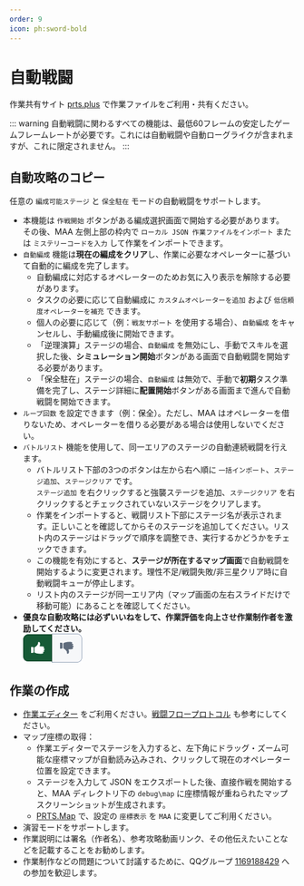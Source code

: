 ```yaml
---
order: 9
icon: ph:sword-bold
---
```

# 自動戦闘
作業共有サイト [prts.plus](https://prts.plus) で作業ファイルをご利用・共有ください。

::: warning
自動戦闘に関わるすべての機能は、最低60フレームの安定したゲームフレームレートが必要です。これには自動戦闘や自動ローグライクが含まれますが、これに限定されません。
:::

## 自動攻略のコピー
任意の `編成可能ステージ` と `保全駐在` モードの自動戦闘をサポートします。
- 本機能は `作戦開始` ボタンがある編成選択画面で開始する必要があります。  
  その後、MAA 左側上部の枠内で `ローカル JSON 作業ファイルをインポート` または `ミステリーコードを入力` して作業をインポートできます。
- `自動編成` 機能は**現在の編成をクリア**し、作業に必要なオペレーターに基づいて自動的に編成を完了します。
  - 自動編成に対応するオペレーターのためお気に入り表示を解除する必要があります。
  - タスクの必要に応じて自動編成に `カスタムオペレーターを追加` および `低信頼度オペレーターを補充` できます。
  - 個人の必要に応じて（例：`戦友サポート` を使用する場合）、`自動編成` をキャンセルし、手動編成後に開始できます。
  - 「逆理演算」ステージの場合、`自動編成` を無効にし、手動でスキルを選択した後、**シミュレーション開始**ボタンがある画面で自動戦闘を開始する必要があります。
  - 「保全駐在」ステージの場合、`自動編成` は無効で、手動で**初期**タスク準備を完了し、ステージ詳細に**配置開始**ボタンがある画面まで進んで自動戦闘を開始できます。
- `ループ回数` を設定できます（例：保全）。ただし、MAA はオペレーターを借りないため、オペレーターを借りる必要がある場合は使用しないでください。
- `バトルリスト` 機能を使用して、同一エリアのステージの自動連続戦闘を行えます。
  - バトルリスト下部の3つのボタンは左から右へ順に `一括インポート`、`ステージ追加`、`ステージクリア` です。  
    `ステージ追加` を右クリックすると強襲ステージを追加、`ステージクリア` を右クリックするとチェックされていないステージをクリアします。
  - 作業をインポートすると、戦闘リスト下部にステージ名が表示されます。正しいことを確認してからそのステージを追加してください。リスト内のステージはドラッグで順序を調整でき、実行するかどうかをチェックできます。
  - この機能を有効にすると、**ステージが所在するマップ画面**で自動戦闘を開始するように変更されます。理性不足/戦闘失敗/非三星クリア時に自動戦闘キューが停止します。
  - リスト内のステージが同一エリア内（マップ画面の左右スライドだけで移動可能）にあることを確認してください。
- **優良な自動攻略には必ずいいねをして、作業評価を向上させ作業制作者を激励してください。**  
  ![image](/images/zh-cn/copilot-click-like.png)

## 作業の作成
- [作業エディター](https://prts.plus/create) をご利用ください。[戦闘フロープロトコル](../../protocol/copilot-schema.md) も参考にしてください。
- マップ座標の取得：
  - 作業エディターでステージを入力すると、左下角にドラッグ・ズーム可能な座標マップが自動読み込みされ、クリックして現在のオペレーター位置を設定できます。
  - ステージを入力して JSON をエクスポートした後、直接作戦を開始すると、MAA ディレクトリ下の `debug\map` に座標情報が重ねられたマップスクリーンショットが生成されます。
  - [PRTS.Map](https://map.ark-nights.com/areas) で、設定の `座標表示` を `MAA` に変更してご利用ください。
- 演習モードをサポートします。
- 作業説明には署名（作者名）、参考攻略動画リンク、その他伝えたいことなどを記載することをお勧めします。
- 作業制作などの問題について討議するために、QQグループ [1169188429](https://jq.qq.com/?_wv=1027&k=QZcGcJ9G) への参加を歓迎します。
